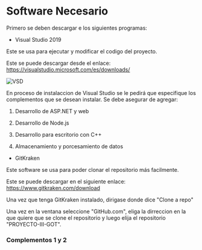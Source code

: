 # Software Necesario #

Primero se deben descargar e los siguientes programas:

* Visual Studio 2019 

Este se usa para ejecutar y modificar el codigo del proyecto.

Este se puede descargar desde el enlace: https://visualstudio.microsoft.com/es/downloads/

![VSD](https://user-images.githubusercontent.com/28927252/90082109-36db4400-dccc-11ea-9b16-b3ba33ecea25.PNG)

En proceso de instalaccion de Visual Studio se le pedirá que especifique los complementos que se desean instalar. Se debe asegurar de agregar:

1. Desarrollo de ASP.NET  y web

2. Desarrollo de Node.js

3. Desarrollo para escritorio con C++

4. Almacenamiento y porcesamiento de datos

* GitKraken

Este software se usa para poder clonar el repositorio más facilmente.

Este se puede descargar en el siguiente enlace: https://www.gitkraken.com/download

Una vez que tenga GitKraken instalado, dirigase donde dice "Clone a repo"

Una vez en la ventana seleccione "GitHub.com", eliga la dirreccion en la que quiere que se clone el repositorio y luego elija el repositorio "PROYECTO-III-GOT".




### Complementos 1 y 2

